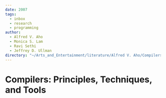 ```yaml
---
date: 2007
tags:
  - inbox
  - research
  - programming
author:
  - Alfred V. Aho
  - Monica S. Lam
  - Ravi Sethi
  - Jeffrey D. Ullman
directory: "~/Arts_and_Entertainment/literature/Alfred V. Aho/Compilers_ Principles, Techniques, and Tools (1618)/"
---
```


# Compilers: Principles, Techniques, and Tools

